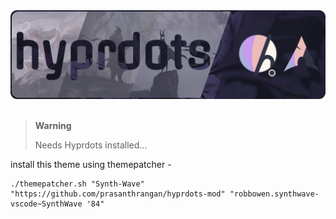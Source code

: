 <div align = center><img src="https://raw.githubusercontent.com/prasanthrangan/hyprdots/main/Source/assets/hyprdots_banner.png"><br><br></div>

> **Warning**
>
> Needs Hyprdots installed...

install this theme using themepatcher -
```
./themepatcher.sh "Synth-Wave" "https://github.com/prasanthrangan/hyprdots-mod" "robbowen.synthwave-vscode~SynthWave '84"
```

